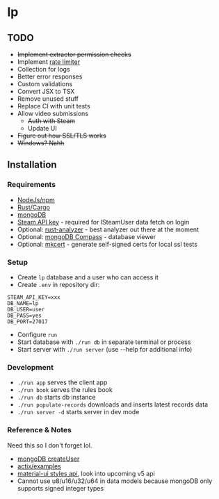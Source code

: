 # lp

## TODO

- ~~Implement extractor permission checks~~
- Implement [rate limiter](https://github.com/TerminalWitchcraft/actix-ratelimit)
- Collection for logs
- Better error responses
- Custom validations
- Convert JSX to TSX
- Remove unused stuff
- Replace CI with unit tests
- Allow video submissions
  - ~~Auth with Steam~~
  - Update UI
- ~~Figure out how SSL/TLS works~~
- ~~Windows? Nahh~~

## Installation

### Requirements

- [NodeJs/npm](https://nodejs.org/en/download)
- [Rust/Cargo](https://www.rust-lang.org/learn/get-started)
- [mongoDB](https://www.mongodb.com/try/download/community)
- [Steam API key](https://steamcommunity.com/dev) - required for ISteamUser data fetch on login
- Optional: [rust-analyzer](https://rust-analyzer.github.io/manual.html#installation) - best analyzer out there at the moment
- Optional: [mongoDB Compass](https://www.mongodb.com/try/download/compass) - database viewer
- Optional: [mkcert](https://github.com/FiloSottile/mkcert) - generate self-signed certs for local ssl tests

### Setup

- Create `lp` database and a user who can access it
- Create `.env` in repository dir:

```.env
STEAM_API_KEY=xxx
DB_NAME=lp
DB_USER=user
DB_PASS=yes
DB_PORT=27017
```

- Configure `run`
- Start database with `./run db` in separate terminal or process
- Start server with `./run server` (use --help for additional info)

### Development

- `./run app` serves the client app
- `./run book` serves the rules book
- `./run db` starts db instance
- `./run populate-records` downloads and inserts latest records data
- `./run server -d` starts server in dev mode

### Reference & Notes

Need this so I don't forget lol.

- [mongoDB createUser](https://docs.mongodb.com/manual/reference/method/db.createUser)
- [actix/examples](https://github.com/actix/examples)
- [material-ui styles api](https://material-ui.com/styles/api), look into upcoming v5 api
- Cannot use u8/u16/u32/u64 in data models because mongoDB only supports signed integer types
